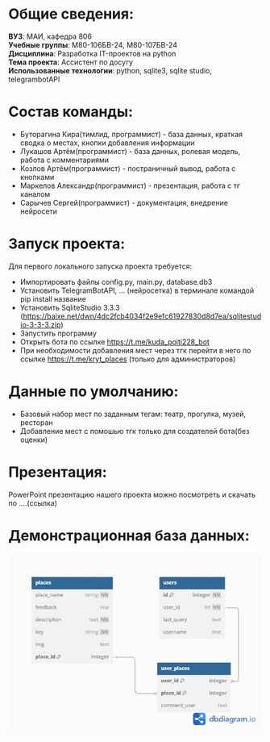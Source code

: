 # Общие сведения:
**ВУЗ**: МАИ, кафедра 806  
**Учебные группы**: М80-106БВ-24, М80-107БВ-24  
**Дисциплина**: Разработка IT-проектов на python  
**Тема проекта**: Ассистент по досугу  
**Использованные технологии**: python, sqlite3, sqlite studio, telegrambotAPI
# Состав команды:
* Буторагина Кира(тимлид, программист) - база данных, краткая сводка о местах, кнопки добавления информации
* Лукашов Артём(программист) - база данных, ролевая модель, работа с комментариями
* Козлов Артём(программист) - постраничный вывод, работа с кнопками
* Маркелов Александр(программист) - презентация, работа с тг каналом
* Сарычев Сергей(программист) - документация, внедрение нейросети
# Запуск проекта:
Для первого локального запуска проекта требуется:
- Импортировать файлы config.py, main.py, database.db3
- Установить TelegramBotAPI, ... (нейросетка) в терминале командой pip install название
- Установить SqliteStudio 3.3.3 (https://baixe.net/dwn/4dc2fcb4034f2e9efc61927830d8d7ea/sqlitestudio-3-3-3.zip)
- Запустить программу
- Открыть бота по ссылке https://t.me/kuda_poiti228_bot
- При необходимости добавления мест через тгк перейти в него по ссылке https://t.me/kryt_places (только для администраторов)
# Данные по умолчанию:
- Базовый набор мест по заданным тегам: театр, прогулка, музей, ресторан
- Добавление мест с помошью тгк только для создателей бота(без оценки)
# Презентация:
PowerPoint презентацию нашего проекта можно посмотреть и скачать по ....(ссылка)
# Демонстрационная база данных:
![База данных](https://github.com/kiriehka0/kupoti_bot_local/blob/main/photo_2025-04-22_20-11-06.jpg)
